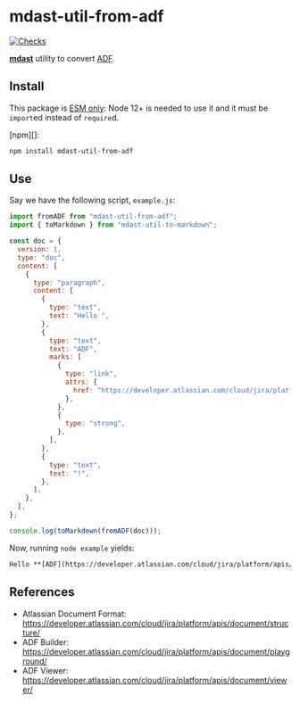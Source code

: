 # mdast-util-from-adf

[![Checks](https://github.com/bitcrowd/mdast-util-from-adf/actions/workflows/checks.yml/badge.svg)](https://github.com/bitcrowd/mdast-util-from-adf/actions/workflows/checks.yml)

[**mdast**](https://github.com/syntax-tree/mdast) utility to convert [ADF](https://developer.atlassian.com/cloud/jira/platform/apis/document/structure/).

## Install

This package is [ESM only](https://gist.github.com/sindresorhus/a39789f98801d908bbc7ff3ecc99d99c):
Node 12+ is needed to use it and it must be `import`ed instead of `require`d.

[npm][]:

```sh
npm install mdast-util-from-adf
```

## Use

Say we have the following script, `example.js`:

```js
import fromADF from "mdast-util-from-adf";
import { toMarkdown } from "mdast-util-to-markdown";

const doc = {
  version: 1,
  type: "doc",
  content: [
    {
      type: "paragraph",
      content: [
        {
          type: "text",
          text: "Hello ",
        },
        {
          type: "text",
          text: "ADF",
          marks: [
            {
              type: "link",
              attrs: {
                href: "https://developer.atlassian.com/cloud/jira/platform/apis/document/structure/",
              },
            },
            {
              type: "strong",
            },
          ],
        },
        {
          type: "text",
          text: "!",
        },
      ],
    },
  ],
};

console.log(toMarkdown(fromADF(doc)));
```

Now, running `node example` yields:

```markdown
Hello **[ADF](https://developer.atlassian.com/cloud/jira/platform/apis/document/structure/)**!
```

## References

- Atlassian Document Format: https://developer.atlassian.com/cloud/jira/platform/apis/document/structure/
- ADF Builder: https://developer.atlassian.com/cloud/jira/platform/apis/document/playground/
- ADF Viewer: https://developer.atlassian.com/cloud/jira/platform/apis/document/viewer/
